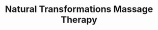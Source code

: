 ---
title: "Natural Transformations Massage Therapy"
url: /aptos/natural-transformations-massage-therapy/
shop: massage
---
